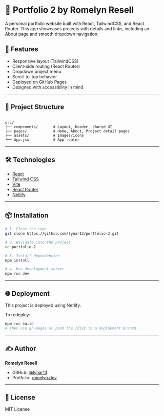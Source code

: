 # 💼 Portfolio 2 by Romelyn Resell

A personal portfolio website built with React, TailwindCSS, and React Router. This app showcases projects with details and links, including an About page and smooth dropdown navigation.

## 🚀 Features

- Responsive layout (TailwindCSS)
- Client-side routing (React Router)
- Dropdown project menu
- Scroll-to-top behavior
- Deployed on GitHub Pages
- Designed with accessibility in mind

---

## 📁 Project Structure

```

src/
├── components/       # Layout, header, shared UI
├── pages/            # Home, About, Project detail pages
├── assets/           # Images/icons
└── App.jsx           # App router

````

---

## 🛠️ Technologies

- [React](https://reactjs.org/)
- [Tailwind CSS](https://tailwindcss.com/)
- [Vite](https://vitejs.dev/)
- [React Router](https://reactrouter.com/)
- [Netlify](https://netlify.com/)

---

## 📦 Installation

```bash
# 1. Clone the repo
git clone https://github.com/lynar13/portfolio-2.git

# 2. Navigate into the project
cd portfolio-2

# 3. Install dependencies
npm install

# 4. Run development server
npm run dev
````

---

## 🌐 Deployment

This project is deployed using Netlify.

To redeploy:

```bash
npm run build
# Then use gh-pages or push the /dist to a deployment branch
```

---

## ✍️ Author

**Romelyn Resell**

* GitHub: [@lynar13](https://github.com/lynar13)
* Portfolio: [romelyn.dev](https://rresell-portfolio-2.netlify.app/)

---

## 📄 License

MIT License

```




